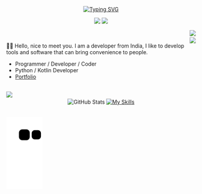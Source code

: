 <p align="center">
<a href="https://git.io/typing-svg"><img src="https://readme-typing-svg.demolab.com?font=Bungee+Spice&size=30&duration=2500&pause=500&center=true&vCenter=true&width=300&height=30&lines=Hi+there+%F0%9F%91%8B;I'm+KARMUGIL+%F0%9F%98%B8" alt="Typing SVG" /></a>

</p>



<p align="center">
<a href="https://github.com/LiLittleCat"><img src="https://img.shields.io/badge/Always%20Be-Coding-blue?style=for-the-badge"/></a>
<a href="https://github.com/LiLittleCat"><img src="https://komarev.com/ghpvc/?username=karmugilan&color=brightgreen&style=for-the-badge"/></a>
  
</p>
<div align="right" >
  <img src="https://github.com/karmugilen/karmugilen/assets/156077814/8d43a914-aa60-40d6-8bfa-ace83492ff3e" height="40" />

</div>

<img align="right" src="https://github-readme-stats.vercel.app/api?username=karmugilen&show_icons=true&theme=transparent" />


   👨‍💻 Hello, nice to meet you. I am a developer from India, I like to develop tools and software that can bring convenience to people.
  - Programmer / Developer / Coder 
  - Python / Kotlin Developer
  - [Portfolio](https://kkarmugil.github.io/Portfolio/)
  
<br>
<img src="https://github.com/karmugilen/karmugilen/assets/156077814/a93b22a5-fb5e-46d3-a944-839b07eed4be" height="40" />
<div align="center">
  <img src="https://github-readme-stats.vercel.app/api/top-langs/?username=karmugilen&theme=dark&hide_border=false&include_all_commits=false&count_private=false&layout=compact" alt="GitHub Stats" width="39%">
  <a href="https://skillicons.dev">
    <img src="https://skillicons.dev/icons?i=python,kotlin,nodejs,figma,androidstudio,flask,git,neovim,netlify,opencv,ps,pr,raspberrypi,&theme=dark" alt="My Skills" width="60%">
  </a>
</div>
<br>








![Snake animation](https://github.com/karmugilen/karmugilen/blob/output/github-contribution-grid-snake.svg)



